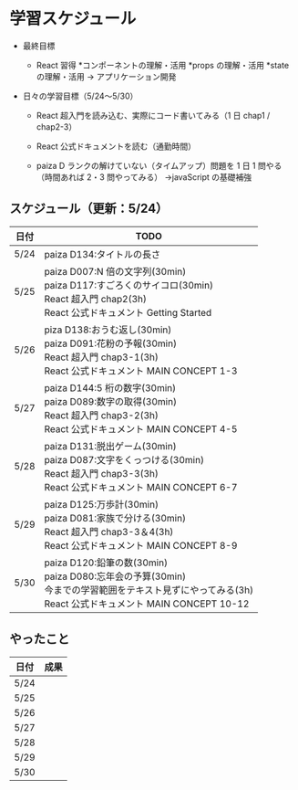 # 学習スケジュール

- 最終目標

  - React 習得
    *コンポーネントの理解・活用
    *props の理解・活用
    \*state の理解・活用
    → アプリケーション開発

- 日々の学習目標（5/24〜5/30）

  - React 超入門を読み込む、実際にコード書いてみる（1 日 chap1 / chap2-3）

  - React 公式ドキュメントを読む（通勤時間）

  - paiza D ランクの解けていない（タイムアップ）問題を
    1 日 1 問やる（時間あれば 2・3 問やってみる）
    →javaScript の基礎補強

## スケジュール（更新：5/24）

| 日付 | TODO                                                                                                                                                        |
| ---- | ----------------------------------------------------------------------------------------------------------------------------------------------------------- |
| 5/24 | paiza D134:タイトルの長さ                                                                                                                                   |  |
| 5/25 | paiza D007:N 倍の文字列(30min)<br>paiza D117:すごろくのサイコロ(30min)<br>React 超入門 chap2(3h)<br>React 公式ドキュメント Getting Started                  |  |
| 5/26 | piza D138:おうむ返し(30min)<br>paiza D091:花粉の予報(30min)<br>React 超入門 chap3-1(3h)<br>React 公式ドキュメント MAIN CONCEPT 1-3                          |  |
| 5/27 | paiza D144:5 桁の数字(30min)<br>paiza D089:数字の取得(30min)<br>React 超入門 chap3-2(3h)<br>React 公式ドキュメント MAIN CONCEPT 4-5                         |  |
| 5/28 | paiza D131:脱出ゲーム(30min)<br>paiza D087:文字をくっつける(30min)<br>React 超入門 chap3-3(3h)<br>React 公式ドキュメント MAIN CONCEPT 6-7                   |  |
| 5/29 | paiza D125:万歩計(30min)<br>paiza D081:家族で分ける(30min)<br>React 超入門 chap3-3＆4(3h)<br>React 公式ドキュメント MAIN CONCEPT 8-9                        |  |
| 5/30 | paiza D120:鉛筆の数(30min)<br>paiza D080:忘年会の予算(30min)<br>今までの学習範囲をテキスト見ずにやってみる(3h)<br>React 公式ドキュメント MAIN CONCEPT 10-12 |  |

## やったこと

| 日付 | 成果 |
| ---- | ---- |
| 5/24 |      |
| 5/25 |      |
| 5/26 |      |
| 5/27 |      |
| 5/28 |      |
| 5/29 |      |
| 5/30 |      |
